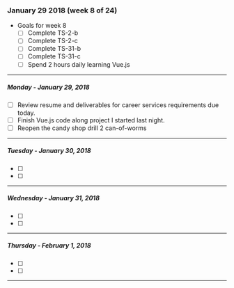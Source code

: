 ### January 29 2018 (week 8 of 24)

- Goals for week 8
  - [ ] Complete TS-2-b
  - [ ] Complete TS-2-c
  - [ ] Complete TS-31-b
  - [ ] Complete TS-31-c
  - [ ] Spend 2 hours daily learning Vue.js
-------
##### Monday - January 29, 2018
- [ ] Review resume and deliverables for career services requirements due today.
- [ ] Finish Vue.js code along project I started last night.
- [ ] Reopen the candy shop drill 2 can-of-worms
-------
##### Tuesday - January 30, 2018
- [ ]
- [ ]
-------
##### Wednesday - January 31, 2018
- [ ]
- [ ]
-------
##### Thursday - February 1, 2018
- [ ]
- [ ] 
-------
